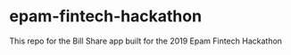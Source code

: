 # epam-fintech-hackathon
This repo for the Bill Share app built for the 2019 Epam Fintech Hackathon
